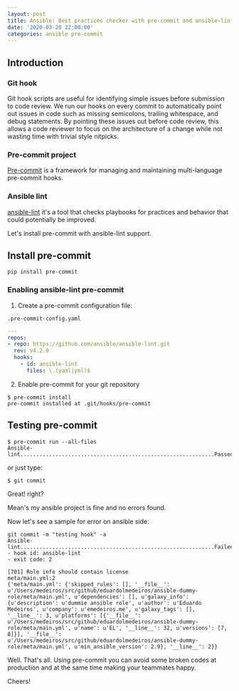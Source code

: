 ```yaml
---
layout: post
title: Ansible: Best practices checker with pre-commit and ansible-lint
date: '2020-03-20 22:00:00'
categories: ansible pre-commit
---
```


## Introduction

### Git hook

Git hook scripts are useful for identifying simple issues before submission to code review. We run our hooks on every commit to automatically point out issues in code such as missing semicolons, trailing whitespace, and debug statements. By pointing these issues out before code review, this allows a code reviewer to focus on the architecture of a change while not wasting time with trivial style nitpicks.

### Pre-commit project

[Pre-commit](https://pre-commit.com/) is a framework for managing and maintaining multi-language pre-commit hooks.

### Ansible lint

[ansible-lint](https://github.com/ansible/ansible-lint) it's a tool that checks playbooks for practices and behavior that could potentially be improved.


Let's install pre-commit with ansible-lint support.


## Install pre-commit

```
pip install pre-commit
```

### Enabling ansible-lint pre-commit

1.  Create a pre-commit configuration file:

`.pre-commit-config.yaml`

```yaml
---
repos:
- repo: https://github.com/ansible/ansible-lint.git
  rev: v4.2.0
  hooks:
    - id: ansible-lint
      files: \.(yaml|yml)$
```

2. Enable pre-commit for your git repository

```
$ pre-commit install
pre-commit installed at .git/hooks/pre-commit
```


## Testing pre-commit

```
$ pre-commit run --all-files
Ansible-lint.............................................................Passed
```

or just type:

```
$ git commit 
```

Great! right?

Mean's my ansible project is fine and no errors found.

Now let's see a sample for error on ansible side:

```
git commit -m "testing hook" -a
Ansible-lint.............................................................Failed
- hook id: ansible-lint
- exit code: 2

[701] Role info should contain license
meta/main.yml:2
{'meta/main.yml': {'skipped_rules': [], '__file__': u'/Users/medeiros/src/github/eduardolmedeiros/ansible-dummy-role/meta/main.yml', u'dependencies': [], u'galaxy_info': {u'description': u'dummie ansible role', u'author': u'Eduardo Medeiros', u'company': u'emedeiros.me', u'galaxy_tags': [], '__line__': 3, u'platforms': [{'__file__': u'/Users/medeiros/src/github/eduardolmedeiros/ansible-dummy-role/meta/main.yml', u'name': u'EL', '__line__': 32, u'versions': [7, 8]}], '__file__': u'/Users/medeiros/src/github/eduardolmedeiros/ansible-dummy-role/meta/main.yml', u'min_ansible_version': 2.9}, '__line__': 2}}
```

Well. That's all. Using pre-commit you can avoid some broken codes at production and at the same time making your teammates happy.

Cheers!
